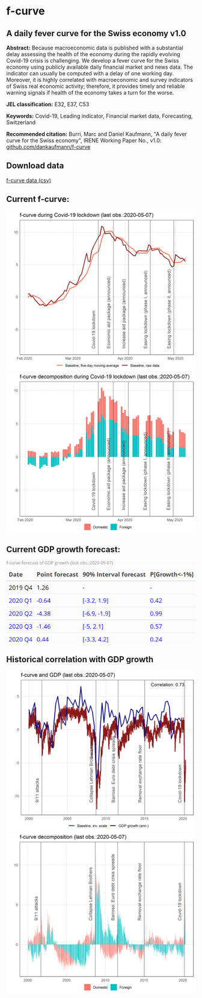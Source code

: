 # f-curve
## A daily fever curve for the Swiss economy v1.0

**Abstract:**  Because macroeconomic data is published with a substantial delay assessing the health of the economy during the rapidly evolving Covid-19 crisis is challenging. We develop a fever curve for the Swiss economy using publicly available daily financial market and news data. The indicator can usually be computed with a delay of one working day. Moreover, it is highly correlated with macroeconomic and survey indicators of Swiss real economic activity; therefore, it provides timely and reliable warning signals if health of the economy takes a turn for the worse.

**JEL classification:** E32, E37, C53

**Keywords:** Covid-19, Leading indicator, Financial market data, Forecasting, Switzerland

**Recommended citation:** Burri, Marc and Daniel Kaufmann, "A daily fever curve for the Swiss economy", IRENE Working Paper No., v1.0: [github.com/dankaufmann/f-curve](https://github.com/dankaufmann/f-curve)

## Download data
[f-curve data (csv)](./Results/f-curve-data.csv)
 
## Current f-curve:
![](./Results/MainGDPShort.png)
![](./Results/DecompositionShort.png)

## Current GDP growth forecast:
![](./Results/Fcst_Table_GDP.png)

## Historical correlation with GDP growth
![](./Results/MainGDP.png)
![](./Results/Decomposition.png)
